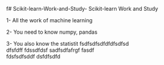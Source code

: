 f# Scikit-learn-Work-and-Study-
Scikit-learn Work and Study 

1- All the work of machine learning

2- You need to know numpy, pandas
        
3- You also know the statistit                   fsdfsdfsdfdfdfsdfsd             
dfsfdff
fdssdfdsf
 sadfsdfafrgf
fasdf            
fdsfsdfsddf
              dsfdfsdfd
